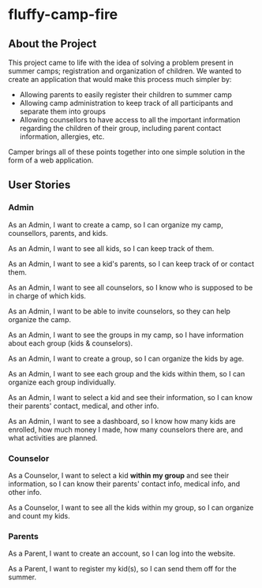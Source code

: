 # fluffy-camp-fire

## About the Project

This project came to life with the idea of solving a problem present in summer camps; registration and organization of children. We wanted to create an application that would make this process much simpler by:
- Allowing parents to easily register their children to summer camp
- Allowing camp administration to keep track of all participants and separate them into groups
- Allowing counsellors to have access to all the important information regarding the children of their group, including parent contact information, allergies, etc.

Camper brings all of these points together into one simple solution in the form of a web application.

## User Stories

### Admin

As an Admin,
I want to create a camp,
so I can organize my camp, counsellors, parents, and kids.

As an Admin,
I want to see all kids,
so I can keep track of them.

As an Admin,
I want to see a kid's parents,
so I can keep track of or contact them.

As an Admin,
I want to see all counselors,
so I know who is supposed to be in charge of which kids.

As an Admin,
I want to be able to invite counselors,
so they can help organize the camp.

As an Admin,
I want to see the groups in my camp,
so I have information about each group (kids & counselors).

As an Admin,
I want to create a group,
so I can organize the kids by age.

As an Admin,
I want to see each group and the kids within them,
so I can organize each group individually.

As an Admin,
I want to select a kid and see their information,
so I can know their parents' contact, medical, and other info.

As an Admin,
I want to see a dashboard,
so I know how many kids are enrolled, how much money I made, how many counselors there are, and what activities are planned.

### Counselor

As a Counselor,
I want to select a kid **within my group** and see their information,
so I can know their parents' contact info, medical info, and other info.

As a Counselor,
I want to see all the kids within my group,
so I can organize and count my kids.

### Parents

As a Parent,
I want to create an account,
so I can log into the website.

As a Parent,
I want to register my kid(s),
so I can send them off for the summer.

